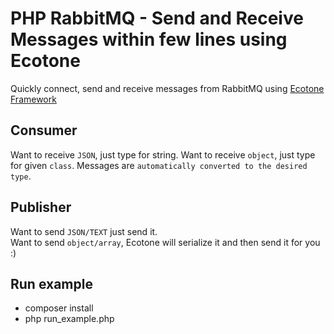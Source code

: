 # PHP RabbitMQ - Send and Receive Messages within few lines using Ecotone
Quickly connect, send and receive messages from RabbitMQ using [Ecotone Framework](https://github.com/ecotoneframework/ecotone)

## Consumer
Want to receive `JSON`, just type for string.
Want to receive `object`, just type for given `class`.
Messages are `automatically converted to the desired type`.

## Publisher

Want to send `JSON/TEXT` just send it.  
Want to send `object/array`, Ecotone will serialize it and then send it for you :)


## Run example

- composer install
- php run_example.php